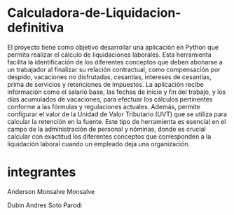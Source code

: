# Calculadora-de-Liquidacion-definitiva

El proyecto tiene como objetivo desarrollar una aplicación en Python que permita realizar el cálculo de liquidaciones laborales. Esta herramienta facilita la identificación de los diferentes conceptos que deben abonarse a un trabajador al finalizar su relación contractual, como compensación por despido, vacaciones no disfrutadas, cesantías, intereses de cesantías, prima de servicios y retenciones de impuestos. La aplicación recibe información como el salario base, las fechas de inicio y fin del trabajo, y los días acumulados de vacaciones, para efectuar los cálculos pertinentes conforme a las fórmulas y regulaciones actuales. Además, permite configurar el valor de la Unidad de Valor Tributario (UVT) que se utiliza para calcular la retención en la fuente. Este tipo de herramienta es esencial en el campo de la administración de personal y nóminas, donde es crucial calcular con exactitud los diferentes conceptos que corresponden a la liquidación laboral cuando un empleado deja una organización.

# integrantes
Anderson Monsalve Monsalve

Dubin Andres Soto Parodi
